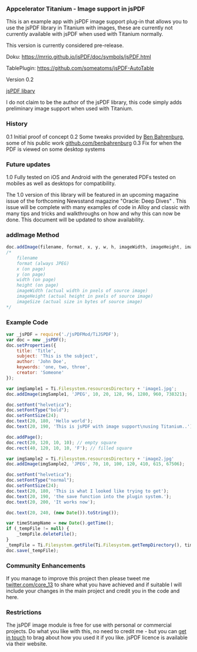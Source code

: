 ### Appcelerator Titanium - Image support in jsPDF ###

This is an example app with jsPDF image support plug-in that allows you to use the jsPDF library in Titanium with images, these are currently not currently available with jsPDF when used with Titanium normally.

This version is currently considered pre-release.

Doku:
https://mrrio.github.io/jsPDF/doc/symbols/jsPDF.html

TablePlugin:
https://github.com/someatoms/jsPDF-AutoTable


Version 0.2

[jsPDF libary](http://parall.ax/products/jspdf) 

I do not claim to be the author of the jsPDF library, this code simply adds preliminary image support when used with Titanium.

### History ###

0.1 Initial proof of concept
0.2 Some tweaks provided by [Ben Bahrenburg](http://bahrenburgs.com/), some of his public work [github.com/benbahrenburg](https://github.com/benbahrenburg)
0.3 Fix for when the PDF is viewed on some desktop systems

### Future updates ###

1.0 Fully tested on iOS and Android with the generated PDFs tested on mobiles as well as desktops for compatibility. 

The 1.0 version of this library will be featured in an upcoming magazine issue of the forthcoming Newsstand magazine "Oracle: Deep Dives" .  This issue will be complete with many examples of code in Alloy and classic with many tips and tricks and walkthroughs on how and why this can now be done.  This document will be updated to show availability.

### addImage Method ###

```javascript
doc.addImage(filename, format, x, y, w, h, imageWidth, imageHeight, imageSize);
/*
    filename
    format (always JPEG)
    x (on page)
    y (on page)
    width (on page)
    height (on page)
    imageWidth (actual width in pxels of source image)
    imageHeight (actual height in pxels of source image)
    imageSize (actual size in bytes of source image)
*/


```

### Example Code ###

```javascript
var _jsPDF = require('./jsPDFMod/TiJSPDF');
var doc = new _jsPDF();
doc.setProperties({
    title: 'Title',
    subject: 'This is the subject',		
    author: 'John Doe',
    keywords: 'one, two, three',
    creator: 'Someone'
});

var imgSample1 = Ti.Filesystem.resourcesDirectory + 'image1.jpg';
doc.addImage(imgSample1, 'JPEG', 10, 20, 128, 96, 1280, 960, 738321);

doc.setFont("helvetica");
doc.setFontType("bold");
doc.setFontSize(24);
doc.text(20, 180, 'Hello world');
doc.text(20, 190, 'This is jsPDF with image support\nusing Titanium..');

doc.addPage();
doc.rect(20, 120, 10, 10); // empty square
doc.rect(40, 120, 10, 10, 'F'); // filled square

var imgSample2 = Ti.Filesystem.resourcesDirectory + 'image2.jpg'
doc.addImage(imgSample2, 'JPEG', 70, 10, 100, 120, 410, 615, 67506);

doc.setFont("helvetica");
doc.setFontType("normal");
doc.setFontSize(24);
doc.text(20, 180, 'This is what I looked like trying to get');
doc.text(20, 190, 'the save function into the plugin system.');
doc.text(20, 200, 'It works now');

doc.text(20, 240, (new Date()).toString());

var timeStampName = new Date().getTime();
if (_tempFile != null) {
    _tempFile.deleteFile();
}
_tempFile = Ti.Filesystem.getFile(Ti.Filesystem.getTempDirectory(), timeStampName + '.pdf');			
doc.save(_tempFile);

```

### Community Enhancements ###

If you manage to improve this project then please tweet me [twitter.com/core_13](twitter.com/core_13) to share what you have achieved and if suitable I will include your changes in the main project and credit you in the code and here.

### Restrictions ###

The jsPDF image module is free for use with personal or commercial projects.
Do what you like with this, no need to credit me - but you can [get in touch](http://core13.co.uk/contact/) to brag about how you used it if you like.
jsPDF licence is available via their website.